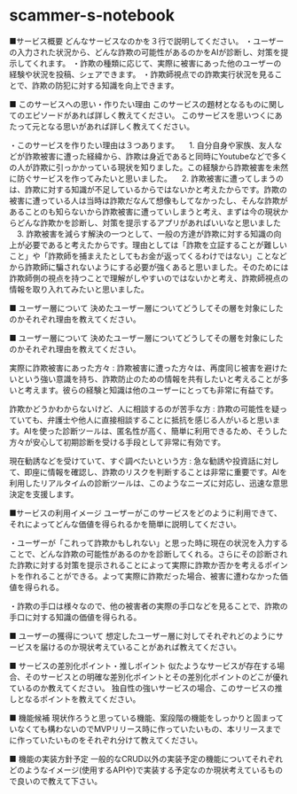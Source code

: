 # scammer-s-notebook

■サービス概要
どんなサービスなのかを３行で説明してください。
・ユーザーの入力された状況から、どんな詐欺の可能性があるのかをAIが診断し、対策を提示してくれます。
・詐欺の種類に応じて、実際に被害にあった他のユーザーの経験や状況を投稿、シェアできます。
・詐欺師視点での詐欺実行状況を見ることで、詐欺の防犯に対する知識を向上できます。


■ このサービスへの思い・作りたい理由
このサービスの題材となるものに関してのエピソードがあれば詳しく教えてください。
このサービスを思いつくにあたって元となる思いがあれば詳しく教えてください。

・このサービスを作りたい理由は３つあります。
　1. 自分自身や家族、友人などが詐欺被害に遭った経緯から、詐欺は身近であると同時にYoutubeなどで多くの人が詐欺に引っかかっている現状を知りました。この経験から詐欺被害を未然に防ぐサービスを作ってみたいと思いました。
　2. 詐欺被害に遭ってしまうのは、詐欺に対する知識が不足しているからではないかと考えたからです。詐欺の被害に遭っている人は当時は詐欺だなんて想像もしてなかったし、そんな詐欺があることのも知らないから詐欺被害に遭っていしまうと考え、まずは今の現状からどんな詐欺かを診断し、対策を提示するアプリがあればいいなと思いました
　3. 詐欺被害を減らす解決の一つとして、一般の方達が詐欺に対する知識の向上が必要であると考えたからです。理由としては「詐欺を立証することが難しいこと」や「詐欺師を捕まえたとしてもお金が返ってくるわけではない」ことなどから詐欺師に騙されないようにする必要が強くあると思いました。そのためには詐欺師側の視点を持つことで理解がしやすいのではないかと考え、詐欺師視点の情報を取り入れてみたいと思いました。

■ ユーザー層について
決めたユーザー層についてどうしてその層を対象にしたのかそれぞれ理由を教えてください。

■ ユーザー層について
決めたユーザー層についてどうしてその層を対象にしたのかそれぞれ理由を教えてください。

 実際に詐欺被害にあった方々
   : 詐欺被害に遭った方々は、再度同じ被害を避けたいという強い意識を持ち、詐欺防止のための情報を共有したいと考えることが多いと考えます。彼らの経験と知識は他のユーザーにとっても非常に有益です。

 詐欺かどうかわからないけど、人に相談するのが苦手な方
   : 詐欺の可能性を疑っていても、弁護士や他人に直接相談することに抵抗を感じる人がいると思います。AIを使った診断ツールは、匿名性が高く、簡単に利用できるため、そうした方々が安心して初期診断を受ける手段として非常に有効です。

 現在勧誘などを受けていて、すぐ調べたいという方
   : 急な勧誘や投資話に対して、即座に情報を確認し、詐欺のリスクを判断することは非常に重要です。AIを利用したリアルタイムの診断ツールは、このようなニーズに対応し、迅速な意思決定を支援します。

■サービスの利用イメージ
ユーザーがこのサービスをどのように利用できて、それによってどんな価値を得られるかを簡単に説明してください。

・ユーザーが「これって詐欺かもしれない」と思った時に現在の状況を入力することで、どんな詐欺の可能性があるのかを診断してくれる。さらにその診断された詐欺に対する対策を提示されることによって実際に詐欺か否かを考えるポイントを作れることができる。よって実際に詐欺だった場合、被害に遭わなかった価値を得られる。

・詐欺の手口は様々なので、他の被害者の実際の手口などを見ることで、詐欺の手口に対する知識の価値を得られる。


■ ユーザーの獲得について
想定したユーザー層に対してそれぞれどのようにサービスを届けるのか現状考えていることがあれば教えてください。

■ サービスの差別化ポイント・推しポイント
似たようなサービスが存在する場合、そのサービスとの明確な差別化ポイントとその差別化ポイントのどこが優れているのか教えてください。
独自性の強いサービスの場合、このサービスの推しとなるポイントを教えてください。

■ 機能候補
現状作ろうと思っている機能、案段階の機能をしっかりと固まっていなくても構わないのでMVPリリース時に作っていたいもの、本リリースまでに作っていたいものをそれぞれ分けて教えてください。

■ 機能の実装方針予定
一般的なCRUD以外の実装予定の機能についてそれぞれどのようなイメージ(使用するAPIや)で実装する予定なのか現状考えているもので良いので教えて下さい。